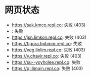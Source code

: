 # 网页状态
- https://sak.kmco.repl.co: 失败 (403)
- : 失败
- https://jsn.limkon.repl.co: 失败 (403)
- https://figura.hpbmm.repl.co: 失败
- https://veg.linlim.repl.co: 失败 (403)
- https://v.chavir.repl.co: 失败 (403)
- https://su--yoyholee.repl.co: 失败
- https://qi.limqin.repl.co: 失败 (403)
